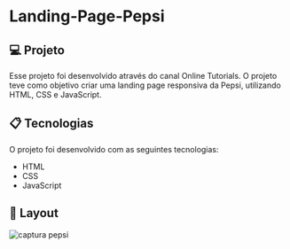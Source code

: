 # Landing-Page-Pepsi

## 💻 Projeto

Esse projeto foi desenvolvido através do canal Online Tutorials. O projeto teve como objetivo criar uma landing page responsiva da Pepsi, utilizando HTML, CSS e JavaScript.

## 📋 Tecnologias 

O projeto foi desenvolvido com as seguintes tecnologias:

- HTML
- CSS
- JavaScript

## 🎨 Layout
![captura pepsi](https://user-images.githubusercontent.com/93690908/169413247-aa0ed507-8222-4705-be3b-10b46837ea13.JPG)
